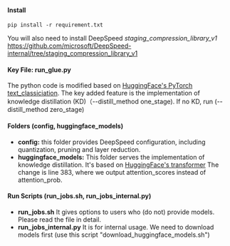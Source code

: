 #### Install

``pip install -r requirement.txt``

You will also need to install DeepSpeed *staging_compression_library_v1* https://github.com/microsoft/DeepSpeed-internal/tree/staging_compression_library_v1

#### Key File: run_glue.py

The python code is modified based on [HuggingFace's PyTorch text_classiciation](https://github.com/huggingface/transformers/tree/main/examples/pytorch/text-classification). The key added feature is the implementation of knowledge distillation (KD)（--distill_method one_stage). If no KD, run (--distill_method zero_stage)

#### Folders (config, huggingface_models)

* **config:** this folder provides DeepSpeed configuration, including quantization, pruning and layer reduction.
* **huggingface_models:** This folder serves the implementation of knowledge distillation. It's based on [HuggingFace's transformer](https://github.com/huggingface/transformers/blob/main/src/transformers/models/bert/modeling_bert.py)
  The change is line 383, where we output attention_scores instead of attention_prob.

#### Run Scripts (run_jobs.sh, run_jobs_internal.py)

* **run_jobs.sh**  It gives options to users who (do not) provide models. Please read the file in detail.
* **run_jobs_internal.py** It is for internal usage. We need to download models first (use this script "download_huggingface_models.sh")
